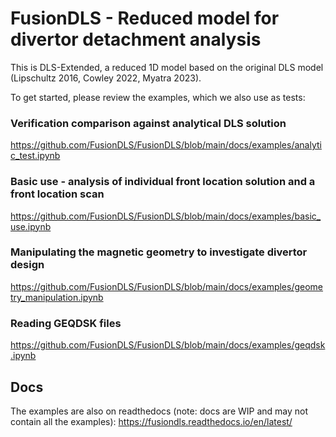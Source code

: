 # FusionDLS - Reduced model for divertor detachment analysis

This is DLS-Extended, a reduced 1D model based on the original DLS model (Lipschultz 2016, Cowley 2022, Myatra 2023).

To get started, please review the examples, which we also use as tests:

### Verification comparison against analytical DLS solution
https://github.com/FusionDLS/FusionDLS/blob/main/docs/examples/analytic_test.ipynb

### Basic use - analysis of individual front location solution and a front location scan
https://github.com/FusionDLS/FusionDLS/blob/main/docs/examples/basic_use.ipynb

### Manipulating the magnetic geometry to investigate divertor design
https://github.com/FusionDLS/FusionDLS/blob/main/docs/examples/geometry_manipulation.ipynb

### Reading GEQDSK files
https://github.com/FusionDLS/FusionDLS/blob/main/docs/examples/geqdsk.ipynb

## Docs
The examples are also on readthedocs (note: docs are WIP and may not contain all the examples):
https://fusiondls.readthedocs.io/en/latest/
